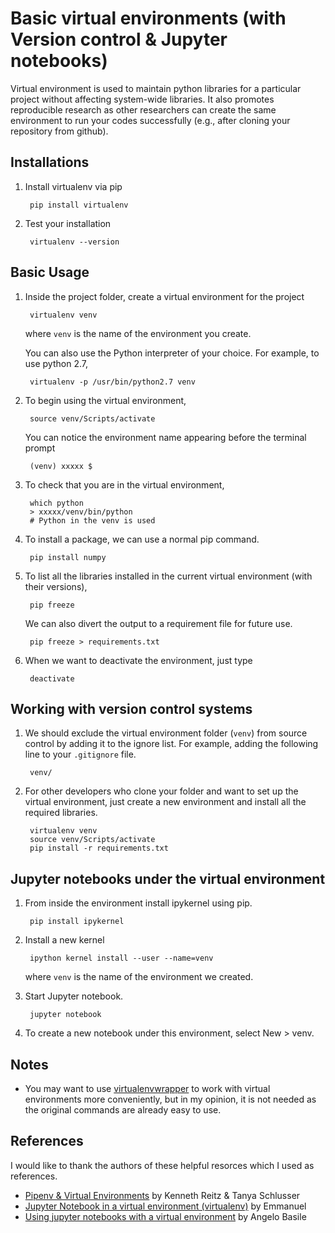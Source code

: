 # Basic virtual environments (with Version control & Jupyter notebooks)
Virtual environment is used to maintain python libraries for a particular project without affecting system-wide libraries. It also promotes reproducible research as other researchers can create the same environment to run your codes successfully (e.g., after cloning your repository from github).

## Installations
1. Install virtualenv via pip
        
        pip install virtualenv
          
2. Test your installation
	
		virtualenv --version

## Basic Usage
1. Inside the project folder, create a virtual environment for the project

		virtualenv venv
	where `venv` is the name of the environment you create. 

	You can also use the Python interpreter of your choice. For example, to use python 2.7,

		virtualenv -p /usr/bin/python2.7 venv

2. To begin using the virtual environment,

		source venv/Scripts/activate

	You can notice the environment name appearing before the terminal prompt

		(venv) xxxxx $ 

3. To check that you are in the virtual environment,
		
		which python
		> xxxxx/venv/bin/python 
		# Python in the venv is used 

4. To install a package, we can use a normal pip command.

		pip install numpy

5. To list all the libraries installed in the current virtual environment (with their versions),
	
		pip freeze

	We can also divert the output to a requirement file for future use.

		pip freeze > requirements.txt

6. When we want to deactivate the environment, just type

		deactivate

## Working with version control systems 

1. We should exclude the virtual environment folder (`venv`) from source control by adding it to the ignore list. For example, adding the following line to your `.gitignore` file.

		venv/

2. For other developers who clone your folder and want to set up the virtual environment, just create a new environment and install all the required libraries.

		virtualenv venv		
		source venv/Scripts/activate
		pip install -r requirements.txt

## Jupyter notebooks under the virtual environment

1. From inside the environment install ipykernel using pip.

		pip install ipykernel

2. Install a new kernel

		ipython kernel install --user --name=venv

	where `venv` is the name of the environment we created.

3. Start Jupyter notebook.

		jupyter notebook

4. To create a new notebook under this environment, select New > venv.

## Notes

- You may want to use [virtualenvwrapper](https://virtualenvwrapper.readthedocs.io/en/latest/index.html) to work with virtual environments more conveniently, but in my opinion, it is not needed as the original commands are already easy to use. 

## References

I would like to thank the authors of these helpful resorces which I used as references.

- [Pipenv & Virtual Environments](https://docs.python-guide.org/dev/virtualenvs/) by Kenneth Reitz & Tanya Schlusser
- [Jupyter Notebook in a virtual environment (virtualenv)](https://medium.com/@eleroy/jupyter-notebook-in-a-virtual-environment-virtualenv-8f3c3448247) by Emmanuel
- [Using jupyter notebooks with a virtual environment](https://anbasile.github.io/programming/2017/06/25/jupyter-venv/) by Angelo Basile